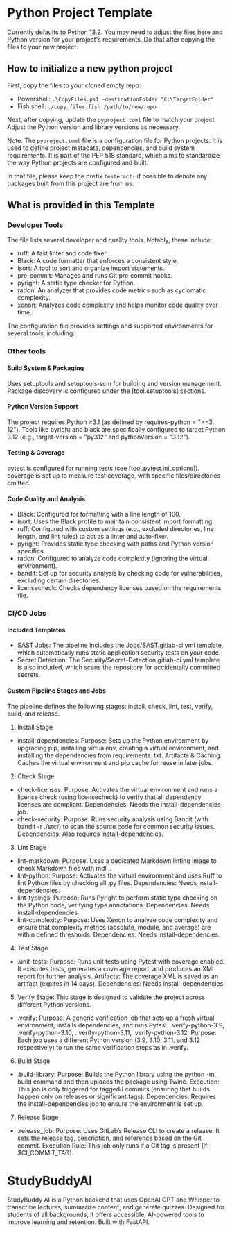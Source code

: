 # Python Project Template

Currently defaults to Python 13.2. You may need to adjust the files here and Python version for
your project's requirements. Do that after copying the files to your new project.

## How to initialize a new python project

First, copy the files to your cloned empty repo:

- Powershell: `.\CopyFiles.ps1 -destinationFolder "C:\TargetFolder"`
- Fish shell: `./copy_files.fish /path/to/new/repo`

Next, after copying, update the `pyproject.toml` file to match your project. Adjust the Python
version and library versions as necessary.

Note: The `pyproject.toml` file is a configuration file for Python projects. It is used to
define project metadata, dependencies, and build system requirements. It is part of the
PEP 518 standard, which aims to standardize the way Python projects are configured and built.

In that file, please keep the prefix `testeract-` if possible to denote any packages built from
this project are from us.

## What is provided in this Template

### Developer Tools

The file lists several developer and quality tools. Notably, these include:

- ruff: A fast linter and code fixer.
- Black: A code formatter that enforces a consistent style.
- isort: A tool to sort and organize import statements.
- pre_commit: Manages and runs Git pre‑commit hooks.
- pyright: A static type checker for Python.
- radon: An analyzer that provides code metrics such as cyclomatic complexity.
- xenon: Analyzes code complexity and helps monitor code quality over time.

The configuration file provides settings and supported environments for several tools, including:

### Other tools

#### Build System & Packaging

Uses setuptools and setuptools‑scm for building and version management. Package discovery is
configured under the [tool.setuptools] sections.

#### Python Version Support

The project requires Python ≥3.1 (as defined by requires-python = ">=3. 12"). Tools like pyright
and black are specifically configured to target Python 3.12 (e.g., target-version = "py312" and
pythonVersion = "3.12").

#### Testing & Coverage

pytest is configured for running tests (see [tool.pytest.ini_options]). coverage is set up to
measure test coverage, with specific files/directories omitted.

#### Code Quality and Analysis

- Black: Configured for formatting with a line length of 100.
- isort: Uses the Black profile to maintain consistent import formatting.
- ruff: Configured with custom settings (e.g., excluded directories, line length, and lint
  rules) to act as a linter and auto-fixer.
- pyright: Provides static type checking with paths and Python version specifics.
- radon: Configured to analyze code complexity (ignoring the virtual environment).
- bandit: Set up for security analysis by checking code for vulnerabilities, excluding
  certain directories.
- licensecheck: Checks dependency licenses based on the requirements file.

### CI/CD Jobs

#### Included Templates

- SAST Jobs: The pipeline includes the Jobs/SAST.gitlab-ci.yml template, which automatically
  runs static application security tests on your code.
- Secret Detection: The Security/Secret-Detection.gitlab-ci.yml template is also included, which
  scans the repository for accidentally committed secrets.

#### Custom Pipeline Stages and Jobs

The pipeline defines the following stages: install, check, lint, test, verify, build, and release.

1. Install Stage
  - install-dependencies: Purpose: Sets up the Python environment by upgrading pip, installing
    virtualenv, creating a virtual environment, and installing the dependencies from
    requirements. txt. Artifacts & Caching: Caches the virtual environment and pip cache for
    reuse in later jobs.
2. Check Stage
  - check-licenses: Purpose: Activates the virtual environment and runs a license check
    (using licensecheck) to verify that all dependency licenses are compliant. Dependencies:
    Needs the install-dependencies job.
  - check-security: Purpose: Runs security analysis using Bandit (with bandit -r ./src/) to
    scan the source code for common security issues. Dependencies: Also requires
    install-dependencies.
3. Lint Stage
  - lint-markdown: Purpose: Uses a dedicated Markdown linting image to check Markdown files with
    mdl ..
  - lint-python: Purpose: Activates the virtual environment and uses Ruff to lint Python files
    by checking all .py files. Dependencies: Needs install-dependencies.
  - lint-typings: Purpose: Runs Pyright to perform static type checking on the Python code,
    verifying type annotations. Dependencies: Needs install-dependencies.
  - lint-complexity: Purpose: Uses Xenon to analyze code complexity and ensure that complexity
    metrics (absolute, module, and average) are within defined thresholds. Dependencies: Needs
    install-dependencies.
4. Test Stage
  - .unit-tests: Purpose: Runs unit tests using Pytest with coverage enabled. It executes tests,
    generates a coverage report, and produces an XML report for further analysis. Artifacts: The
    coverage XML is saved as an artifact (expires in 14 days). Dependencies: Needs
    install-dependencies.
5. Verify Stage: This stage is designed to validate the project across different Python versions.
  - .verify: Purpose: A generic verification job that sets up a fresh virtual environment,
    installs dependencies, and runs Pytest. .verify-python-3.9, .verify-python-3.10, .
    verify-python-3.11, .verify-python-3.12: Purpose: Each job uses a different Python version
    (3.9, 3.10, 3.11, and 3.12 respectively) to run the same verification steps as in .verify.
6. Build Stage
  - .build-library: Purpose: Builds the Python library using the python -m build command and
    then uploads the package using Twine. Execution: This job is only triggered for taggedJ
    commits (ensuring that builds happen only on releases or significant tags). Dependencies:
    Requires the install-dependencies job to ensure the environment is set up.
7. Release Stage
  - .release_job: Purpose: Uses GitLab’s Release CLI to create a release. It sets the release
    tag, description, and reference based on the Git commit. Execution Rule: This job only runs
    if a Git tag is present (if: $CI_COMMIT_TAG).

# StudyBuddyAI
StudyBuddy AI is a Python backend that uses OpenAI GPT and Whisper to transcribe lectures, summarize content, and generate quizzes. Designed for students of all backgrounds, it offers accessible, AI-powered tools to improve learning and retention. Built with FastAPI.
